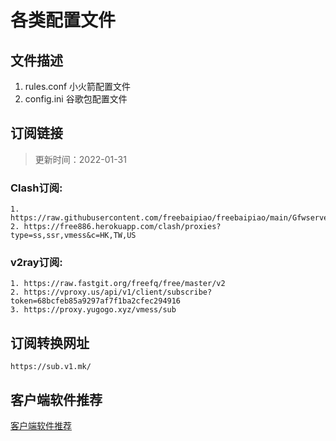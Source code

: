 # 各类配置文件

## 文件描述
1. rules.conf   小火箭配置文件
2. config.ini   谷歌包配置文件

## 订阅链接
> 更新时间：2022-01-31

### Clash订阅:
    1. https://raw.githubusercontent.com/freebaipiao/freebaipiao/main/GfwserveClash.yaml
    2. https://free886.herokuapp.com/clash/proxies?type=ss,ssr,vmess&c=HK,TW,US

### v2ray订阅:
    1. https://raw.fastgit.org/freefq/free/master/v2
    2. https://vproxy.us/api/v1/client/subscribe?token=68bcfeb85a9297af7f1ba2cfec294916
    3. https://proxy.yugogo.xyz/vmess/sub

## 订阅转换网址
    https://sub.v1.mk/

## 客户端软件推荐
[客户端软件推荐](./AppGo.md)
